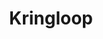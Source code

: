 ---
title: "Kringloop"
slug : "kringloop"
description: ""
type: intern
members:
    - name : "Linde Raats"
      major: Crossmedia-ontwerp
      minor: Graphic Design
      academic-year: 2de jaar
thumbnail:
    url: "thumb.jpg"
    alt: ""
    height: 1
    width: 1
    text-color: "f29200"
    background-color: "f29200"
media:
    - url : "1.advertentie.jpg"
      type: image
created: 20/01/2017
order: 15
---